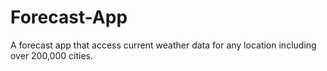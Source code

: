 # Forecast-App
A forecast app that access current weather data for any location including over 200,000 cities. 
